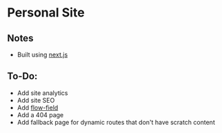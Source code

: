 # Personal Site

## Notes
* Built using [next.js](https://nextjs.org/)

## To-Do:
* Add site analytics
* Add site SEO
* Add [flow-field](https://github.com/romellogoodman/flow-field.js)
* Add a 404 page
* Add fallback page for dynamic routes that don't have scratch content